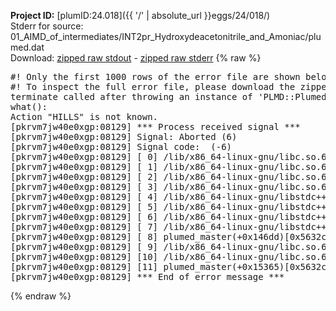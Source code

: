 **Project ID:** [plumID:24.018]({{ '/' | absolute_url }}eggs/24/018/)  
Stderr for source:  01_AIMD_of_intermediates/INT2pr_Hydroxydeacetonitrile_and_Amoniac/plumed.dat   
Download: [zipped raw stdout](plumed.dat.plumed_master.stdout.txt.zip) - [zipped raw stderr](plumed.dat.plumed_master.stderr.txt.zip) 
{% raw %}
<pre>
#! Only the first 1000 rows of the error file are shown below
#! To inspect the full error file, please download the zipped raw stderr file above
terminate called after throwing an instance of 'PLMD::Plumed::Exception'
what():
Action "HILLS" is not known.
[pkrvm7jw40e0xgp:08129] *** Process received signal ***
[pkrvm7jw40e0xgp:08129] Signal: Aborted (6)
[pkrvm7jw40e0xgp:08129] Signal code:  (-6)
[pkrvm7jw40e0xgp:08129] [ 0] /lib/x86_64-linux-gnu/libc.so.6(+0x45330)[0x7fb054445330]
[pkrvm7jw40e0xgp:08129] [ 1] /lib/x86_64-linux-gnu/libc.so.6(pthread_kill+0x11c)[0x7fb05449eb2c]
[pkrvm7jw40e0xgp:08129] [ 2] /lib/x86_64-linux-gnu/libc.so.6(gsignal+0x1e)[0x7fb05444527e]
[pkrvm7jw40e0xgp:08129] [ 3] /lib/x86_64-linux-gnu/libc.so.6(abort+0xdf)[0x7fb0544288ff]
[pkrvm7jw40e0xgp:08129] [ 4] /lib/x86_64-linux-gnu/libstdc++.so.6(+0xa5ff5)[0x7fb0548a5ff5]
[pkrvm7jw40e0xgp:08129] [ 5] /lib/x86_64-linux-gnu/libstdc++.so.6(+0xbb0da)[0x7fb0548bb0da]
[pkrvm7jw40e0xgp:08129] [ 6] /lib/x86_64-linux-gnu/libstdc++.so.6(_ZSt10unexpectedv+0x0)[0x7fb0548a5a55]
[pkrvm7jw40e0xgp:08129] [ 7] /lib/x86_64-linux-gnu/libstdc++.so.6(+0xa5a6f)[0x7fb0548a5a6f]
[pkrvm7jw40e0xgp:08129] [ 8] plumed_master(+0x146dd)[0x5632cf6fb6dd]
[pkrvm7jw40e0xgp:08129] [ 9] /lib/x86_64-linux-gnu/libc.so.6(+0x2a1ca)[0x7fb05442a1ca]
[pkrvm7jw40e0xgp:08129] [10] /lib/x86_64-linux-gnu/libc.so.6(__libc_start_main+0x8b)[0x7fb05442a28b]
[pkrvm7jw40e0xgp:08129] [11] plumed_master(+0x15365)[0x5632cf6fc365]
[pkrvm7jw40e0xgp:08129] *** End of error message ***
</pre>
{% endraw %}
